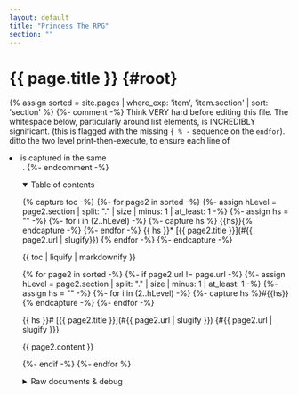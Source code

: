 ```yaml
---
layout: default
title: "Princess The RPG"
section: ""
---
```


# {{ page.title }} {#root}
{% assign sorted = site.pages | where_exp: 'item', 'item.section' | sort: 'section' %}
{%- comment -%}
Think VERY hard before editing this file.
The whitespace below, particularly around list elements, is INCREDIBLY significant.
(this is flagged with the missing `{ % -` sequence on the `endfor`).
ditto the two level print-then-execute, to ensure each line of <li> is captured in the same <ul>.
{%- endcomment -%}

<details open>
	<summary>Table of contents</summary>

{% capture toc -%}
	{%- for page2 in sorted -%}
	{%- assign hLevel = page2.section | split: "." | size | minus: 1 | at_least: 1 -%}
	{%- assign hs = "" -%}
	{%- for i in (2..hLevel) -%}
		{%- capture hs %}  {{hs}}{% endcapture -%}
	{%- endfor -%}
{{ hs }}* [{{ page2.title }}](#{{ page2.url | slugify}})
{% endfor -%}
{%- endcapture -%}

{{ toc | liquify | markdownify }}

</details>

{% for page2 in sorted -%}
{%- if page2.url != page.url -%}
{%- assign hLevel = page2.section | split: "." | size | minus: 1 | at_least: 1 -%}
{%- assign hs = "" -%}
{%- for i in (2..hLevel) -%}
	{%- capture hs %}#{{hs}}{% endcapture -%}
{%- endfor -%}

{{ hs }}# [{{ page2.title }}](#{{ page2.url | slugify }}) {#{{ page2.url | slugify }}}

{{ page2.content }}

{%- endif -%}
{%- endfor %}

<details>
	<summary>Raw documents & debug</summary>

{% capture toc -%}
	{%- for page2 in sorted -%}
* [{{page2.section}}: {{page2.title}}]({{ page2.url | absolute_url }})
{% endfor -%}
{%- endcapture -%}

{{ toc | liquify | markdownify }}

</details>
